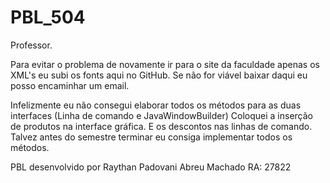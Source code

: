 # PBL_504

Professor.

Para evitar o problema de novamente ir para o site da faculdade apenas os XML's eu subi os fonts aqui no GitHub.
Se não for viável baixar daqui eu posso encaminhar um email.

Infelizmente eu não consegui elaborar todos os métodos para as duas interfaces (Linha de comando e JavaWindowBuilder)
Coloquei a inserção de produtos na interface gráfica.
E os descontos nas linhas de comando.
Talvez antes do semestre terminar eu consiga implementar todos os métodos.

PBL desenvolvido por Raythan Padovani Abreu Machado
RA: 27822
